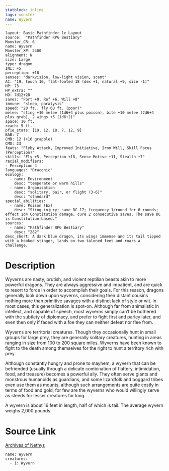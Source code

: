 ```yaml
---
statblock: inline
tags: monster
name: Wyvern
---
```

```statblock
layout: Basic Pathfinder 1e Layout
source:  "Pathfinder RPG Bestiary"
Monster_CR: 6
name: Wyvern
Monster_XP: 2400
alignment: N
size: Large
type: dragon
INI: +5
perception: +18
senses: "darkvision, low-light vision, scent"
AC: "19, touch 10, flat-footed 18 (dex +1, natural +9, size -1)"
HP: 73
HP_extra: ""
HD: 7d12+28
saves: "Fort +9, Ref +6, Will +8"
immune: "sleep, paralysis"
speed: "20 ft., fly 60 ft. (poor)"
melee: "sting +10 melee (1d6+4 plus poison), bite +10 melee (2d6+4 plus grab), 2 wings +5 (1d6+2)"
space: 10 ft.
reach: 5 ft.
pf1e_stats: [19, 12, 18, 7, 12, 9]
BAB: 7
CMB: 12 (+16 grapple)
CMD: 23
feats: "Flyby Attack, Improved Initiative, Iron Will, Skill Focus (Perception)"
skills: "Fly +5, Perception +18, Sense Motive +11, Stealth +7"
racial_modifiers:
- Perception 4
languages: "Draconic"
ecology:
  - name: Environment
    desc: "temperate or warm hills"
  - name: Organisation
    desc: "solitary, pair, or flight (3-6)"
    desc: "standard"
special_abilities:
  - name: Poison (Ex)
    desc: "Sting-injury; save DC 17; frequency 1/round for 6 rounds; effect 1d4 Constitution damage; cure 2 consecutive saves. The save DC is Constitution-based."
sources:
  - name: "Pathfinder RPG Bestiary"
    desc: "282"
desc_short: A dark blue dragon, its wings immense and its tail tipped with a hooked stinger, lands on two taloned feet and roars a challenge.
```
# Description
Wyverns are nasty, brutish, and violent reptilian beasts akin to more powerful dragons. They are always aggressive and impatient, and are quick to resort to force in order to accomplish their goals. For this reason, dragons generally look down upon wyverns, considering their distant cousins nothing more than primitive savages with a distinct lack of style or wit. In most cases, this generalization is spot-on. Although far from animalistic in intellect, and capable of speech, most wyverns simply can’t be bothered with the subtlety of diplomacy, and prefer to fight first and parley later, and even then only if faced with a foe they can neither defeat nor flee from.

Wyverns are territorial creatures. Though they occasionally hunt in small groups for large prey, they are generally solitary creatures, hunting in areas ranging in size from 100 to 200 square miles. Wyverns have been known to fight to the death among themselves for the right to hunt a territory rich with prey.

Although constantly hungry and prone to mayhem, a wyvern that can be befriended (usually through a delicate combination of flattery, intimidation, food, and treasure) becomes a powerful ally. They often serve giants and monstrous humanoids as guardians, and some lizardfolk and boggard tribes even use them as mounts, although such arrangements are quite costly in terms of food and gold, for few are the wyverns who would willingly serve as steeds for lesser creatures for long.

A wyvern is about 16 feet in length, half of which is tail. The average wyvern weighs 2,000 pounds.
# Source Link
[Archives of Nethys](https://aonprd.com/MonsterDisplay.aspx?ItemName=Wyvern)
```encounter-table
name: Wyvern
creatures:
  - 1: Wyvern
```
